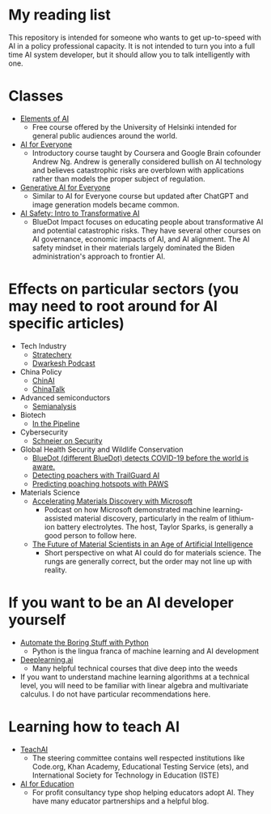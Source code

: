 # My reading list
This repository is intended for someone who wants to get up-to-speed with AI in a policy professional capacity. It is not intended to turn you into a full time AI system developer, but it should allow you to talk intelligently with one.

# Classes
* [Elements of AI](https://www.elementsofai.com/)
    * Free course offered by the University of Helsinki intended for general public audiences around the world.
* [AI for Everyone](https://www.deeplearning.ai/courses/ai-for-everyone/)
    * Introductory course taught by Coursera and Google Brain cofounder Andrew Ng. Andrew is generally considered bullish on AI technology and believes catastrophic risks are overblown with applications rather than models the proper subject of regulation. 
* [Generative AI for Everyone](https://www.deeplearning.ai/courses/generative-ai-for-everyone/)
    * Similar to AI for Everyone course but updated after ChatGPT and image generation models became common.
* [AI Safety: Intro to Transformative AI](https://aisafetyfundamentals.com/intro-to-tai/)
    * BlueDot Impact focuses on educating people about transformative AI and potential catastrophic risks. They have several other courses on AI governance, economic impacts of AI, and AI alignment. The AI safety mindset in their materials largely dominated the Biden administration's approach to frontier AI.

# Effects on particular sectors (you may need to root around for AI specific articles)
* Tech Industry
    * [Stratechery](https://stratechery.com/)
    * [Dwarkesh Podcast](https://www.dwarkesh.com/)
* China Policy
    * [ChinAI](https://chinai.substack.com/)
    * [ChinaTalk](https://www.chinatalk.media/)
* Advanced semiconductors
    * [Semianalysis](https://semianalysis.com/)
* Biotech
    * [In the Pipeline](https://www.science.org/blogs/pipeline)
* Cybersecurity 
    * [Schneier on Security](https://www.schneier.com/)
* Global Health Security and Wildlife Conservation
    * [BlueDot (different BlueDot) detects COVID-19 before the world is aware.](https://aws.amazon.com/solutions/case-studies/bluedot/)
    * [Detecting poachers with TrailGuard AI](https://globalconservation.org/trailguard-ai)
    * [Predicting poaching hotspots with PAWS](https://seas.harvard.edu/news/2020/06/preventing-poaching)
* Materials Science
    * [Accelerating Materials Discovery with Microsoft](https://podcasts.apple.com/us/podcast/accelerating-materials-discovery-with-microsoft/id1448663986?i=1000654914768)
        * Podcast on how Microsoft demonstrated machine learning-assisted material discovery, particularly in the realm of lithium-ion battery electrolytes. The host, Taylor Sparks, is generally a good person to follow here.
    * [The Future of Material Scientists in an Age of Artificial Intelligence](https://advanced.onlinelibrary.wiley.com/doi/full/10.1002/advs.202401401)
        * Short perspective on what AI could do for materials science. The rungs are generally correct, but the order may not line up with reality.  
    
# If you want to be an AI developer yourself
* [Automate the Boring Stuff with Python](https://automatetheboringstuff.com/)
    * Python is the lingua franca of machine learning and AI development
* [Deeplearning.ai](https://www.deeplearning.ai/)
    * Many helpful technical courses that dive deep into the weeds
* If you want to understand machine learning algorithms at a technical level, you will need to be familiar with linear algebra and multivariate calculus. I do not have particular recommendations here. 

# Learning how to teach AI
* [TeachAI](https://www.teachai.org/)
    * The steering committee contains well respected institutions like Code.org, Khan Academy, Educational Testing Service (ets), and International Society for Technology in Education (ISTE) 
* [AI for Education](https://www.aiforeducation.io/)
    * For profit consultancy type shop helping educators adopt AI. They have many educator partnerships and a helpful blog. 
